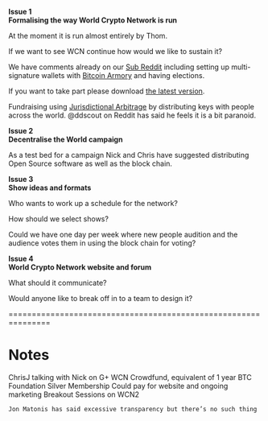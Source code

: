 **Issue 1**  
**Formalising the way World Crypto Network is run**

At the moment it is run almost entirely by Thom.

If we want to see WCN continue how would we like to sustain it?

We have comments already on our [Sub Reddit](http://www.reddit.com/r/worldcryptonetwork/comments/2bn93t/lets_decentralise_the_world_and_make_world_crypto/) including setting up multi-signature wallets with [Bitcoin Armory](https://bitcoinarmory.com) and having elections.

If you want to take part please download [the latest version](https://bitcoinarmory.com/download/).

Fundraising using [Jurisdictional Arbitrage](http://www.reddit.com/r/worldcryptonetwork/comments/2cdb8i/jurisdictional_arbitrage/) by distributing keys with people across the world. @ddscout on Reddit has said he feels it is a bit paranoid.  


**Issue 2**  
**Decentralise the World campaign**

As a test bed for a campaign Nick and Chris have suggested distributing Open Source software as well as the block chain.

**Issue 3**  
**Show ideas and formats**

Who wants to work up a schedule for the network?

How should we select shows?

Could we have one day per week where new people audition and the audience votes them in using the block chain for voting?  
  
**Issue 4**  
**World Crypto Network website and forum**

What should it communicate?

Would anyone like to break off in to a team to design it?

===============================================================

# Notes
ChrisJ talking with Nick on G+
	WCN Crowdfund, equivalent of 1 year BTC Foundation Silver Membership
	Could pay for website and ongoing marketing
	Breakout Sessions on WCN2
	
	Jon Matonis has said excessive transparency but there’s no such thing
	
